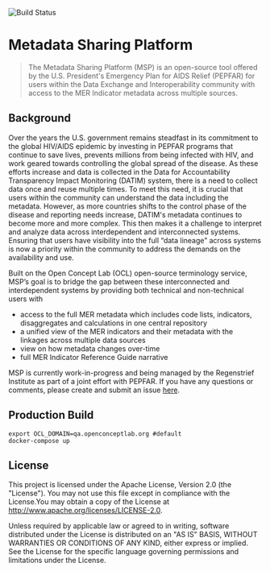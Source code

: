 ![Build Status](https://ci.openmrs.org/plugins/servlet/wittified/build-status/OCL-OM) 
# Metadata Sharing Platform
>The Metadata Sharing Platform (MSP) is an open-source tool offered by the U.S. President's Emergency Plan for AIDS Relief (PEPFAR) for users within the Data Exchange and Interoperability community with access to the MER Indicator metadata across multiple sources. 

## Background
Over the years the U.S. government remains steadfast in its commitment to the global HIV/AIDS epidemic by investing in PEPFAR programs that continue to save lives, prevents millions from being infected with HIV, and work geared towards controlling the global spread of the disease. As these efforts increase and data is collected in the Data for Accountability Transparency Impact Monitoring (DATIM) system, there is a need to collect data once and reuse multiple times. To meet this need, it is crucial that users within the community can understand the data including the metadata. However, as more countries shifts to the control phase of the disease and reporting needs increase, DATIM's metadata continues to become more and more complex. This then makes it a challenge to interpret and analyze data across interdependent and interconnected systems. Ensuring that users have visibility into the full “data lineage” across systems is now a priority within the community to address the demands on the availability and use.

Built on the Open Concept Lab (OCL) open-source terminology service, MSP’s goal is to bridge the gap between these interconnected and interdependent systems by providing both technical and non-technical users with
* access to the full MER metadata which includes code lists, indicators, disaggregates and calculations in one central repository
*	a unified view of the MER indicators and their metadata with the linkages across multiple data sources
*	view on how metadata changes over-time
* full MER Indicator Reference Guide narrative

MSP is currently work-in-progress and being managed by the Regenstrief Institute as part of a joint effort with PEPFAR. If you have any questions or comments, please create and submit an issue [here](https://github.com/pepfar-datim/MSP/issues).

<!--
## Deployment
##Build With 
## Release
The current release of MSP is v1.0.0. Updates and release notes are available here.
-->

## Production Build

```
export OCL_DOMAIN=qa.openconceptlab.org #default
docker-compose up
```

## License
This project is licensed under the Apache License, Version 2.0 (the "License"). You may not use this file except in compliance with the License.You may obtain a copy of the License at http://www.apache.org/licenses/LICENSE-2.0. 

Unless required by applicable law or agreed to in writing, software distributed under the License is distributed on an "AS IS" BASIS, WITHOUT WARRANTIES OR CONDITIONS OF ANY KIND, either express or implied. See the License for the specific language governing permissions and limitations under the License.

